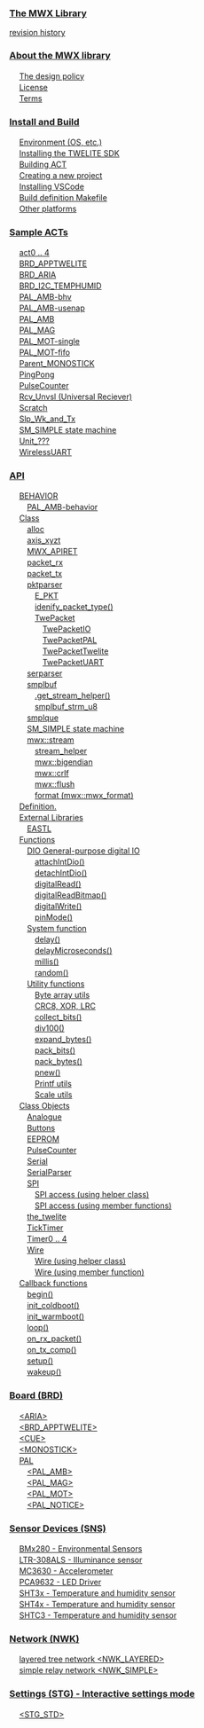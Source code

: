 
### [The MWX Library](content//README.md)

 [revision history](content//revisions.md) <br />

### [About the MWX library](content//about_mwx/README.md)

　 [The design policy](content//about_mwx/design_policy.md) <br />
　 [License](content//about_mwx/license.md) <br />
　 [Terms](content//about_mwx/terms.md) <br />

### [Install and Build](content//install_n_build/README.md)

　 [Environment (OS, etc.)](content//install_n_build/1_environment.md) <br />
　 [Installing the TWELITE SDK](content//install_n_build/2_install_sdk.md) <br />
　 [Building ACT](content//install_n_build/3_building-act.md) <br />
　 [Creating a new project](content//install_n_build/create_new_project.md) <br />
　 [Installing VSCode](content//install_n_build/install_vscode.md) <br />
　 [Build definition Makefile](content//install_n_build/makefile.md) <br />
　 [Other platforms](content//install_n_build/nopurattofmu.md) <br />

### [Sample ACTs](content//act_samples/README.md)

　 [act0 .. 4](content//act_samples/act_opening.md) <br />
　 [BRD\_APPTWELITE](content//act_samples/brd_apptwelite.md) <br />
　 [BRD\_ARIA](content//act_samples/brd_aria.md) <br />
　 [BRD_I2C_TEMPHUMID](content//act_samples/brd_i2c_temphumid.md) <br />
　 [PAL\_AMB-bhv](content//act_samples/pal_amb-behavior.md) <br />
　 [PAL\_AMB-usenap](content//act_samples/pal_amb-usenap.md) <br />
　 [PAL\_AMB](content//act_samples/pal_amb.md) <br />
　 [PAL\_MAG](content//act_samples/pal_mag.md) <br />
　 [PAL\_MOT-single](content//act_samples/pal_mot-oneshot.md) <br />
　 [PAL\_MOT-fifo](content//act_samples/pal_mot.md) <br />
　 [Parent\_MONOSTICK](content//act_samples/parent_monostick.md) <br />
　 [PingPong](content//act_samples/pingpong.md) <br />
　 [PulseCounter](content//act_samples/pulsecounter.md) <br />
　 [Rcv_Unvsl (Universal Reciever)](content//act_samples/rcv_univsl.md) <br />
　 [Scratch](content//act_samples/scratch.md) <br />
　 [Slp\_Wk\_and\_Tx](content//act_samples/slp_wk_and_tx.md) <br />
　 [SM\_SIMPLE state machine](content//act_samples/smsimple-suttomashin.md) <br />
　 [Unit\_???](content//act_samples/unit_acts.md) <br />
　 [WirelessUART](content//act_samples/wirelessuart.md) <br />

### [API](content//api-reference/README.md)

　 [BEHAVIOR](content//api-reference/behavior/README.md) <br />
　　 [PAL\_AMB-behavior](content//api-reference/behavior/pal_amb-behavior.md) <br />
　 [Class](content//api-reference/classes/README.md) <br />
　　 [alloc](content//api-reference/classes/alloc.md) <br />
　　 [axis\_xyzt](content//api-reference/classes/axis_xyzt.md) <br />
　　 [MWX\_APIRET](content//api-reference/classes/mwx_apiret.md) <br />
　　 [packet\_rx](content//api-reference/classes/packet_rx.md) <br />
　　 [packet\_tx](content//api-reference/classes/packet_tx.md) <br />
　　 [pktparser](content//api-reference/classes/pktparser/README.md) <br />
　　　 [E\_PKT](content//api-reference/classes/pktparser/e_pkt.md) <br />
　　　 [idenify\_packet\_type()](content//api-reference/classes/pktparser/idenify_packet_type.md) <br />
　　　 [TwePacket](content//api-reference/classes/pktparser/twepacket/README.md) <br />
　　　　 [TwePacketIO](content//api-reference/classes/pktparser/twepacket/twepacketio.md) <br />
　　　　 [TwePacketPAL](content//api-reference/classes/pktparser/twepacket/twepacketpal.md) <br />
　　　　 [TwePacketTwelite](content//api-reference/classes/pktparser/twepacket/twepackettwelite.md) <br />
　　　　 [TwePacketUART](content//api-reference/classes/pktparser/twepacket/twepacketuart.md) <br />
　　 [serparser](content//api-reference/classes/ser_parser.md) <br />
　　 [smplbuf](content//api-reference/classes/smplbuf/README.md) <br />
　　　 [.get\_stream\_helper()](content//api-reference/classes/smplbuf/get_stream_helper.md) <br />
　　　 [smplbuf\_strm\_u8](content//api-reference/classes/smplbuf/smplbuf_strm_u8.md) <br />
　　 [smplque](content//api-reference/classes/smplque.md) <br />
　　 [SM\_SIMPLE state machine](content//api-reference/classes/smsimple-suttomashin.md) <br />
　　 [mwx::stream](content//api-reference/classes/twe-stream/README.md) <br />
　　　 [stream\_helper](content//api-reference/classes/twe-stream/stream_helper.md) <br />
　　　 [mwx::bigendian](content//api-reference/classes/twe-stream/twe-bigendian.md) <br />
　　　 [mwx::crlf](content//api-reference/classes/twe-stream/twe-crlf.md) <br />
　　　 [mwx::flush](content//api-reference/classes/twe-stream/twe-flush.md) <br />
　　　 [format (mwx::mwx\_format)](content//api-reference/classes/twe-stream/twe-fmt.md) <br />
　 [Definition.](content//api-reference/defs.md) <br />
　 [External Libraries](content//api-reference/external_libraries/README.md) <br />
　　 [EASTL](content//api-reference/external_libraries/EASTL.md) <br />
　 [Functions](content//api-reference/funcs/README.md) <br />
　　 [DIO General-purpose digital IO](content//api-reference/funcs/dio/README.md) <br />
　　　 [attachIntDio()](content//api-reference/funcs/dio/attachintdio.md) <br />
　　　 [detachIntDio()](content//api-reference/funcs/dio/detachintdio.md) <br />
　　　 [digitalRead()](content//api-reference/funcs/dio/digitalread.md) <br />
　　　 [digitalReadBitmap()](content//api-reference/funcs/dio/digitalreadbitmap.md) <br />
　　　 [digitalWrite()](content//api-reference/funcs/dio/digitalwrite.md) <br />
　　　 [pinMode()](content//api-reference/funcs/dio/pinmode.md) <br />
　　 [System function](content//api-reference/funcs/systemfunc/README.md) <br />
　　　 [delay()](content//api-reference/funcs/systemfunc/delay.md) <br />
　　　 [delayMicroseconds()](content//api-reference/funcs/systemfunc/delaymicroseconds.md) <br />
　　　 [millis()](content//api-reference/funcs/systemfunc/millis.md) <br />
　　　 [random()](content//api-reference/funcs/systemfunc/random.md) <br />
　　 [Utility functions](content//api-reference/funcs/utility/README.md) <br />
　　　 [Byte array utils](content//api-reference/funcs/utility/byte-array-utils.md) <br />
　　　 [CRC8, XOR, LRC](content//api-reference/funcs/utility/checksum.md) <br />
　　　 [collect\_bits()](content//api-reference/funcs/utility/collect_bits.md) <br />
　　　 [div100()](content//api-reference/funcs/utility/div100.md) <br />
　　　 [expand\_bytes()](content//api-reference/funcs/utility/expand_bytes.md) <br />
　　　 [pack\_bits()](content//api-reference/funcs/utility/pack_bits.md) <br />
　　　 [pack\_bytes()](content//api-reference/funcs/utility/pack_bytes.md) <br />
　　　 [pnew()](content//api-reference/funcs/utility/pnew.md) <br />
　　　 [Printf utils](content//api-reference/funcs/utility/printf-utils.md) <br />
　　　 [Scale utils](content//api-reference/funcs/utility/scale-utils.md) <br />
　 [Class Objects](content//api-reference/predefined_objs/README.md) <br />
　　 [Analogue](content//api-reference/predefined_objs/analogue.md) <br />
　　 [Buttons](content//api-reference/predefined_objs/buttons.md) <br />
　　 [EEPROM](content//api-reference/predefined_objs/eeprom.md) <br />
　　 [PulseCounter](content//api-reference/predefined_objs/pulsecounter.md) <br />
　　 [Serial](content//api-reference/predefined_objs/serial.md) <br />
　　 [SerialParser](content//api-reference/predefined_objs/serialparser.md) <br />
　　 [SPI](content//api-reference/predefined_objs/spi/README.md) <br />
　　　 [SPI access (using helper class)](content//api-reference/predefined_objs/spi/spi-helperclass.md) <br />
　　　 [SPI access (using member functions)](content//api-reference/predefined_objs/spi/spi-member.md) <br />
　　 [the\_twelite](content//api-reference/predefined_objs/the_twelite.md) <br />
　　 [TickTimer](content//api-reference/predefined_objs/ticktimer.md) <br />
　　 [Timer0 .. 4](content//api-reference/predefined_objs/timers.md) <br />
　　 [Wire](content//api-reference/predefined_objs/wire/README.md) <br />
　　　 [Wire (using helper class)](content//api-reference/predefined_objs/wire/wire-helperclass.md) <br />
　　　 [Wire (using member function)](content//api-reference/predefined_objs/wire/wire-member.md) <br />
　 [Callback functions](content//api-reference/sys_callbacks/README.md) <br />
　　 [begin()](content//api-reference/sys_callbacks/begin.md) <br />
　　 [init\_coldboot()](content//api-reference/sys_callbacks/init_coldboot.md) <br />
　　 [init\_warmboot()](content//api-reference/sys_callbacks/init_warmboot.md) <br />
　　 [loop()](content//api-reference/sys_callbacks/loop.md) <br />
　　 [on_rx_packet()](content//api-reference/sys_callbacks/on_rx_packet.md) <br />
　　 [on_tx_comp()](content//api-reference/sys_callbacks/on_tx_comp.md) <br />
　　 [setup()](content//api-reference/sys_callbacks/setup.md) <br />
　　 [wakeup()](content//api-reference/sys_callbacks/wakeup.md) <br />

### [Board (BRD)](content//boards/README.md)

　 [\<ARIA>](content//boards/aria.md) <br />
　 [\<BRD\_APPTWELITE>](content//boards/brd_apptwelite.md) <br />
　 [\<CUE>](content//boards/cue.md) <br />
　 [\<MONOSTICK>](content//boards/monostick.md) <br />
　 [PAL](content//boards/pal/README.md) <br />
　　 [\<PAL\_AMB>](content//boards/pal/pal_amb.md) <br />
　　 [\<PAL\_MAG>](content//boards/pal/pal_mag.md) <br />
　　 [\<PAL\_MOT>](content//boards/pal/pal_mot.md) <br />
　　 [&lt;PAL\_NOTICE&gt;](content//boards/pal/pal_notice.md) <br />

### [Sensor Devices (SNS)](content//sensor_object/README.md)

　 [BMx280 - Environmental Sensors](content//sensor_object/bme280bmp280-sens.md) <br />
　 [LTR-308ALS - Illuminance sensor](content//sensor_object/ltr-308als.md) <br />
　 [MC3630 - Accelerometer](content//sensor_object/mc3630.md) <br />
　 [PCA9632 - LED Driver](content//sensor_object/pca9632-leddoraiba.md) <br />
　 [SHT3x - Temperature and humidity sensor](content//sensor_object/sht3x-sens.md) <br />
　 [SHT4x - Temperature and humidity sensor](content//sensor_object/sht4x.md) <br />
　 [SHTC3 - Temperature and humidity sensor](content//sensor_object/shtc3.md) <br />

### [Network (NWK)](content//networks/README.md)

　 [layered tree network \<NWK\_LAYERED>](content//networks/nwk_layered.md) <br />
　 [simple relay network \<NWK_SIMPLE>](content//networks/nwk_simple.md) <br />

### [Settings (STG) - Interactive settings mode](content//settings/README.md)

　 [\<STG\_STD>](content//settings/stg_std.md) <br />

